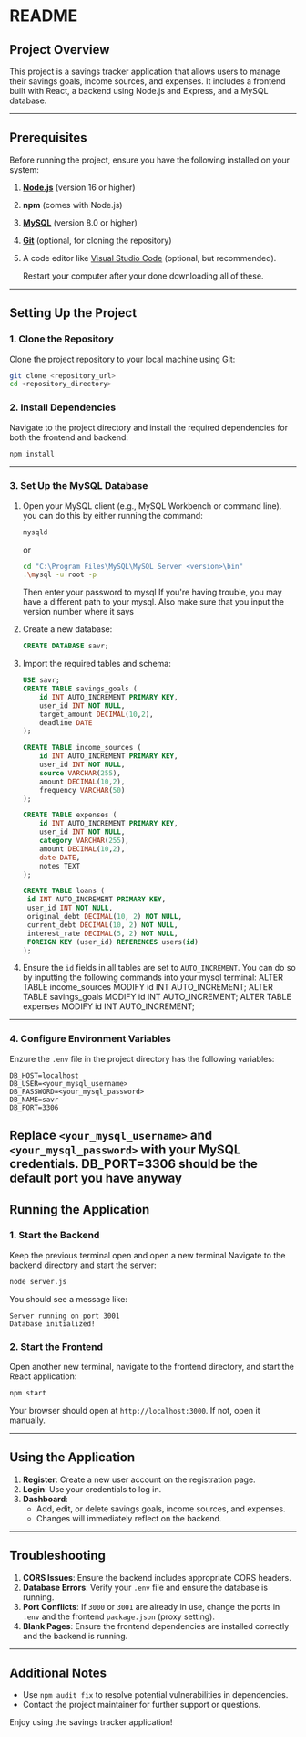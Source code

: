# README

## Project Overview
This project is a savings tracker application that allows users to manage their savings goals, income sources, and expenses. It includes a frontend built with React, a backend using Node.js and Express, and a MySQL database.

---

## Prerequisites
Before running the project, ensure you have the following installed on your system:

1. [**Node.js**](https://nodejs.org/en) (version 16 or higher)
2. **npm** (comes with Node.js)
3. [**MySQL**](https://dev.mysql.com/downloads/mysql/) (version 8.0 or higher)
4. [**Git**](https://docs.github.com/en/desktop/installing-and-authenticating-to-github-desktop/installing-github-desktop) (optional, for cloning the repository)
5. A code editor like [Visual Studio Code](https://code.visualstudio.com/) (optional, but recommended).

   Restart your computer after your done downloading all of these.

---

## Setting Up the Project

### 1. Clone the Repository
Clone the project repository to your local machine using Git:
```bash
git clone <repository_url>
cd <repository_directory>
```

### 2. Install Dependencies
Navigate to the project directory and install the required dependencies for both the frontend and backend:

```bash
npm install
```

---

### 3. Set Up the MySQL Database

1. Open your MySQL client (e.g., MySQL Workbench or command line).
you can do this by either running the command:
   ```bash
   mysqld
   ```
   or
   ```bash
   cd "C:\Program Files\MySQL\MySQL Server <version>\bin"
   .\mysql -u root -p
   ```
   Then enter your password to mysql
   If you're having trouble, you may have a different path to your mysql. Also make sure that you input the version number where it says <version>

3. Create a new database:
   ```sql
   CREATE DATABASE savr;
   ```
4. Import the required tables and schema:
   ```sql
   USE savr;
   CREATE TABLE savings_goals (
       id INT AUTO_INCREMENT PRIMARY KEY,
       user_id INT NOT NULL,
       target_amount DECIMAL(10,2),
       deadline DATE
   );

   CREATE TABLE income_sources (
       id INT AUTO_INCREMENT PRIMARY KEY,
       user_id INT NOT NULL,
       source VARCHAR(255),
       amount DECIMAL(10,2),
       frequency VARCHAR(50)
   );

   CREATE TABLE expenses (
       id INT AUTO_INCREMENT PRIMARY KEY,
       user_id INT NOT NULL,
       category VARCHAR(255),
       amount DECIMAL(10,2),
       date DATE,
       notes TEXT
   );

   CREATE TABLE loans (
    id INT AUTO_INCREMENT PRIMARY KEY,
    user_id INT NOT NULL,
    original_debt DECIMAL(10, 2) NOT NULL,
    current_debt DECIMAL(10, 2) NOT NULL,
    interest_rate DECIMAL(5, 2) NOT NULL,
    FOREIGN KEY (user_id) REFERENCES users(id)
   );
   ```
5. Ensure the `id` fields in all tables are set to `AUTO_INCREMENT`.
    You can do so by inputting the following commands into your mysql terminal:
        ALTER TABLE income_sources MODIFY id INT AUTO_INCREMENT;
        ALTER TABLE savings_goals MODIFY id INT AUTO_INCREMENT;
        ALTER TABLE expenses MODIFY id INT AUTO_INCREMENT;

---

### 4. Configure Environment Variables
Enzure the `.env` file in the project directory has the following variables:

```env
DB_HOST=localhost
DB_USER=<your_mysql_username>
DB_PASSWORD=<your_mysql_password>
DB_NAME=savr
DB_PORT=3306
```

Replace `<your_mysql_username>` and `<your_mysql_password>` with your MySQL credentials.
DB_PORT=3306 should be the default port you have anyway
---

## Running the Application

### 1. Start the Backend
Keep the previous terminal open and open a new terminal
Navigate to the backend directory and start the server:
```bash
node server.js
```
You should see a message like:
```
Server running on port 3001
Database initialized!
```

### 2. Start the Frontend
Open another new terminal, navigate to the frontend directory, and start the React application:
```bash
npm start
```
Your browser should open at `http://localhost:3000`. If not, open it manually.

---

## Using the Application

1. **Register**: Create a new user account on the registration page.
2. **Login**: Use your credentials to log in.
3. **Dashboard**:
   - Add, edit, or delete savings goals, income sources, and expenses.
   - Changes will immediately reflect on the backend.

---

## Troubleshooting

1. **CORS Issues**: Ensure the backend includes appropriate CORS headers.
2. **Database Errors**: Verify your `.env` file and ensure the database is running.
3. **Port Conflicts**: If `3000` or `3001` are already in use, change the ports in `.env` and the frontend `package.json` (proxy setting).
4. **Blank Pages**: Ensure the frontend dependencies are installed correctly and the backend is running.

---

## Additional Notes
- Use `npm audit fix` to resolve potential vulnerabilities in dependencies.
- Contact the project maintainer for further support or questions.

Enjoy using the savings tracker application!
